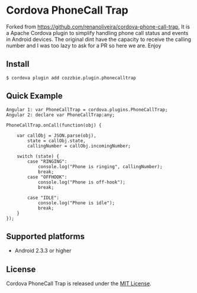 Cordova PhoneCall Trap
=======================

Forked from https://github.com/renanoliveira/cordova-phone-call-trap, It is a Apache Cordova plugin to simplify handling phone call status and events in Android devices.
The original dint have the capacity to receive the calling number and I was too lazy to ask for a PR so here we are. Enjoy


## Install

    $ cordova plugin add cozzbie.plugin.phonecalltrap


## Quick Example
    Angular 1: var PhoneCallTrap = cordova.plugins.PhoneCallTrap;
    Angular 2: declare var PhoneCallTrap:any;

    PhoneCallTrap.onCall(function(obj) {
        
        var callObj = JSON.parse(obj),
            state = callObj.state,
            callingNumber = callObj.incomingNumber;

        switch (state) {
            case "RINGING":
                console.log("Phone is ringing", callingNumber);
                break;
            case "OFFHOOK":
                console.log("Phone is off-hook");
                break;

            case "IDLE":
                console.log("Phone is idle");
                break;
        }
    });


## Supported platforms

- Android 2.3.3 or higher


## License

Cordova PhoneCall Trap is released under the [MIT License](http://www.opensource.org/licenses/MIT).

